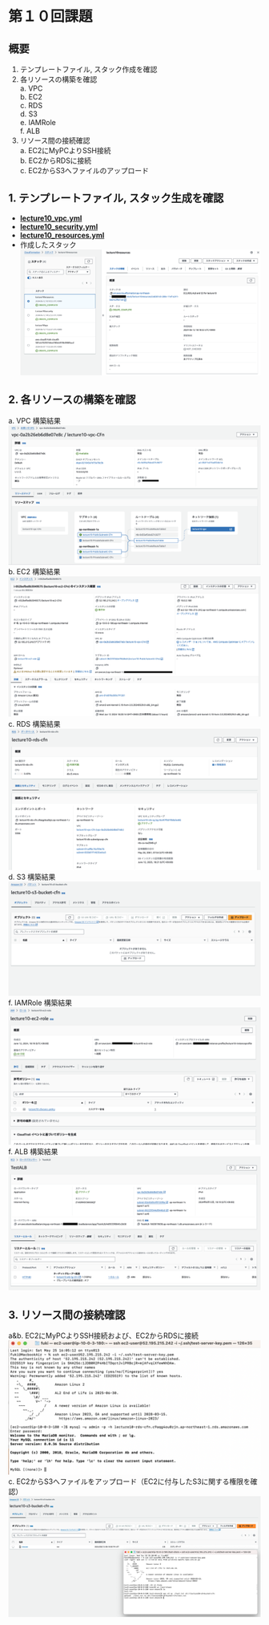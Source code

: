 # 第１０回課題
## 概要　　　
 1. テンプレートファイル, スタック作成を確認   
 2. 各リソースの構築を確認   
  a. VPC   
  b. EC2   
  c. RDS   
  d. S3   
  e. IAMRole   
  f. ALB   
 3. リソース間の接続確認   
  a. EC2にMyPCよりSSH接続    
  b. EC2からRDSに接続   
  c. EC2からS3へファイルのアップロード   

## 1. テンプレートファイル, スタック生成を確認
 - [**lecture10_vpc.yml**](/lec10_cftemplate/lecture10_vpc.yml)
 - [**lecture10_security.yml**](/lec10_cftemplate/lecture10_security.yml)
 - [**lecture10_resources.yml**](/lec10_cftemplate/lecture10_resources.yml)   
 - 作成したスタック   
 ![スタック作成](/images/lecture.10/stack_cfn.png)  
 
## 2. 各リソースの構築を確認
 a. VPC 構築結果   
 ![vpcをCFnにより構築](/images/lecture.10/vpc-cfn.png)   
 b. EC2 構築結果   
 ![ec2をCFnにより構築](/images/lecture.10/ec2-cfn.png)   　　  
 c. RDS 構築結果    
 ![rdsをCFnにより構築](/images/lecture.10/rds-cfn.png)   
 d. S3 構築結果   
 ![s3をCFnにより構築](/images/lecture.10/s3bucket-cfn.png)     
 f. IAMRole 構築結果      
 ![iamroleをCFnにより構築](/images/lecture.10/iamrole-cfn.png)    
 f. ALB 構築結果   
 ![albをCFnにより構築](/images/lecture.10/alb-cfn.png)   

## 3. リソース間の接続確認 　　
 a&b. EC2にMyPCよりSSH接続および、EC2からRDSに接続   
 ![EC2からRDSへ接続&EC2からS3へアップロード](/images/lecture.10/ec2(ssh)_ec2-rds_connection.png)    
 c. EC2からS3へファイルをアップロード（EC2に付与したS3に関する権限を確認）   
 ![EC2からS3へテキストアップロード](/images/lecture.10/ec2-s3_connection.png)   
 